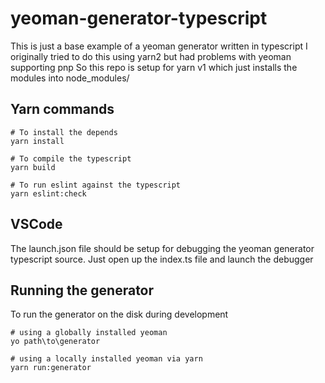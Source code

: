 # yeoman-generator-typescript

This is just a base example of a yeoman generator written in typescript
I originally tried to do this using yarn2 but had problems with yeoman supporting pnp
So this repo is setup for yarn v1 which just installs the modules into node_modules/

## Yarn commands

```
# To install the depends
yarn install

# To compile the typescript
yarn build

# To run eslint against the typescript
yarn eslint:check
```

## VSCode

The launch.json file should be setup for debugging the yeoman generator typescript source.
Just open up the index.ts file and launch the debugger

## Running the generator

To run the generator on the disk during development
```
# using a globally installed yeoman
yo path\to\generator

# using a locally installed yeoman via yarn
yarn run:generator
```
